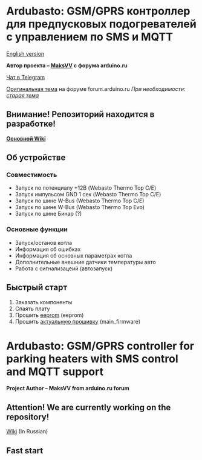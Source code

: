 # Ardubasto: GSM/GPRS контроллер для предпусковых подогревателей с управлением по SMS и MQTT

[English version](#ardubasto-gsmgprs-controller-for-parking-heaters-with-sms-control-and-mqtt-support)

**Автор проекта – [MaksVV](https://forum.arduino.ru/u/maksvv/) с форума arduino.ru**

[Чат в Telegram](https://t.me/ardubasto)

[Оригинальная тема](https://forum.arduino.ru/t/gsm-ustrojstvo-upravleniya-kotlami-webasto-i-ne-tolko/9851) на форуме forum.arduino.ru *При необходимости: [старая тема](https://arduino.ru/forum/proekty/gsm-ustroistvo-upravleniya-kotlami-webasto-i-ne-tolko)*

## Внимание! Репозиторий находится в разработке!

**[Основной Wiki](https://github.com/DimChik2903/ardubasto/wiki)**

## Об устройстве
### Совместимость

* Запуск по потенциалу +12В (Webasto Thermo Top C/E)
* Запуск импульсом GND 1 сек (Webasto Thermo Top C/E)
* Запуск по шине W-Bus (Webasto Thermo Top C/E)
* Запуск по шине W-Bus (Webasto Thermo Top Evo)
* Запуск по шине Бинар (?)

### Основные функции

* Запуск/останов котла
* Информация об ошибках
* Информация об основных параметрах котла
* Дополнительные внешние датчики температуры авто
* Работа с сигнализацеий (автозапуск)

## Быстрый старт

1) Заказать компоненты
2) Спаять плату
3) Прошить [eeprom](https://github.com/DimChik2903/ardubasto/tree/main/software/firmware) (eeprom)
4) Прошить [актуальную прошивку](https://github.com/DimChik2903/ardubasto/tree/main/software/firmware) (main_firmware)

# Ardubasto: GSM/GPRS controller for parking heaters with SMS control and MQTT support

**Project Author – MaksVV from arduino.ru forum**

## Attention! We are currently working on the repository!

[Wiki](https://github.com/DimChik2903/ardubasto/wiki) (In Russian)

## Fast start
